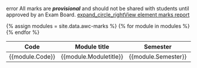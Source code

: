 <p class="space"><span class="material-symbols-sharp hilight">error</span> All marks are <b><i>provisional</i></b> and should not be shared with students until approved by an Exam Board.
<a class="btn btn-sm btn-outline-primary float-right" href="#" role="button"><span class="material-symbols-sharp">expand_circle_right</span>View element marks report</a></p>

<table class="table table-sm">
<thead>
  <tr>
    <th>Code</th>
    <th>Module title</th>
    <th>Semester</th>
    <th>Credits</th>
    <th>Enrolled?</th>
    <th>Repeating?</th>
    <th>Mark</th>
    <th>1st resit</th>
    <th>2nd resit</th>
    <th>Outcome</th>
  </tr>
</thead>
{% assign modules = site.data.awc-marks %}
<tbody>
{% for module in modules %}
  <tr>
    <td>{{module.Code}}</td>
    <td>{{module.Moduletitle}}</td>
    <td>{{module.Semester}}</td>
    <td>{{module.Credits}}</td>
    <td>{{module.Enrolled}}</td>
    <td>{{module.Repeating}}</td>
    <td>{{module.Mark}}</td>
    <td>{{module.1stresit}}</td>
    <td>{{module.2ndresit}}</td>
    <td>{{module.Outcome}}</td>
  </tr>
{% endfor %}
</tbody>
</table>
